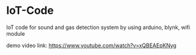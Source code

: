 # IoT-Code
IoT code for sound and gas detection system by using arduino, blynk, wifi module 


demo video link: https://www.youtube.com/watch?v=xQBEAEpKNyg

